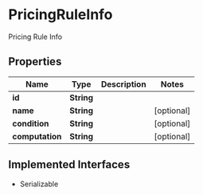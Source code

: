 

# PricingRuleInfo

Pricing Rule Info

## Properties

| Name | Type | Description | Notes |
|------------ | ------------- | ------------- | -------------|
|**id** | **String** |  |  |
|**name** | **String** |  |  [optional] |
|**condition** | **String** |  |  [optional] |
|**computation** | **String** |  |  [optional] |


## Implemented Interfaces

* Serializable


